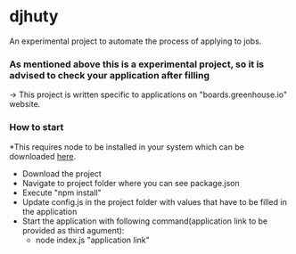 # djhuty

An experimental project to automate the process of applying to jobs. 

### As mentioned above this is a experimental project, so it is advised to check your application after filling

-> This project is written specific to applications on "boards.greenhouse.io" website.


### How to start
*This requires node to be installed in your system which can be downloaded [here](https://nodejs.org/en/download/).

- Download the project
- Navigate to project folder where you can see package.json
- Execute "npm install" 
- Update config.js in the project folder with values that have to be filled in the application
- Start the application with following command(application link to be provided as third agument):
  - node index.js "application link" 
